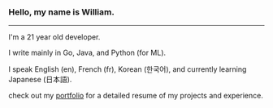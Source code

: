 ### Hello, my name is William.

---

I'm a 21 year old developer.

I write mainly in Go, Java, and Python (for ML).

I speak English (en), French (fr), Korean (한국어), and currently learning Japanese (日本語).


check out my [portfolio](https://williamkiemlafond.netlify.app/) for a detailed resume of my projects and experience.

